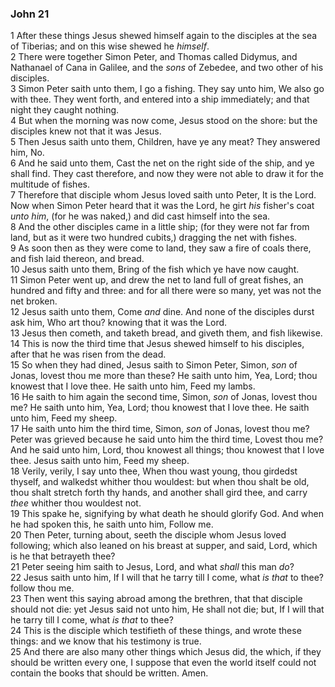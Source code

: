 ### John 21

1 After these things Jesus shewed himself again to the disciples at the sea of Tiberias; and on this wise shewed he *himself*.  
2 There were together Simon Peter, and Thomas called Didymus, and Nathanael of Cana in Galilee, and the *sons* of Zebedee, and two other of his disciples.  
3 Simon Peter saith unto them, I go a fishing. They say unto him, We also go with thee. They went forth, and entered into a ship immediately; and that night they caught nothing.  
4 But when the morning was now come, Jesus stood on the shore: but the disciples knew not that it was Jesus.  
5 Then Jesus saith unto them, Children, have ye any meat? They answered him, No.  
6 And he said unto them, Cast the net on the right side of the ship, and ye shall find. They cast therefore, and now they were not able to draw it for the multitude of fishes.  
7 Therefore that disciple whom Jesus loved saith unto Peter, It is the Lord. Now when Simon Peter heard that it was the Lord, he girt *his* fisher's coat *unto him*, (for he was naked,) and did cast himself into the sea.  
8 And the other disciples came in a little ship; (for they were not far from land, but as it were two hundred cubits,) dragging the net with fishes.  
9 As soon then as they were come to land, they saw a fire of coals there, and fish laid thereon, and bread.  
10 Jesus saith unto them, Bring of the fish which ye have now caught.  
11 Simon Peter went up, and drew the net to land full of great fishes, an hundred and fifty and three: and for all there were so many, yet was not the net broken.  
12 Jesus saith unto them, Come *and* dine. And none of the disciples durst ask him, Who art thou? knowing that it was the Lord.  
13 Jesus then cometh, and taketh bread, and giveth them, and fish likewise.  
14 This is now the third time that Jesus shewed himself to his disciples, after that he was risen from the dead.  
15 So when they had dined, Jesus saith to Simon Peter, Simon, *son* of Jonas, lovest thou me more than these? He saith unto him, Yea, Lord; thou knowest that I love thee. He saith unto him, Feed my lambs.  
16 He saith to him again the second time, Simon, *son* of Jonas, lovest thou me? He saith unto him, Yea, Lord; thou knowest that I love thee. He saith unto him, Feed my sheep.  
17 He saith unto him the third time, Simon, *son* of Jonas, lovest thou me? Peter was grieved because he said unto him the third time, Lovest thou me? And he said unto him, Lord, thou knowest all things; thou knowest that I love thee. Jesus saith unto him, Feed my sheep.  
18 Verily, verily, I say unto thee, When thou wast young, thou girdedst thyself, and walkedst whither thou wouldest: but when thou shalt be old, thou shalt stretch forth thy hands, and another shall gird thee, and carry *thee* whither thou wouldest not.  
19 This spake he, signifying by what death he should glorify God. And when he had spoken this, he saith unto him, Follow me.  
20 Then Peter, turning about, seeth the disciple whom Jesus loved following; which also leaned on his breast at supper, and said, Lord, which is he that betrayeth thee?  
21 Peter seeing him saith to Jesus, Lord, and what *shall* this man *do*?  
22 Jesus saith unto him, If I will that he tarry till I come, what *is that* to thee? follow thou me.  
23 Then went this saying abroad among the brethren, that that disciple should not die: yet Jesus said not unto him, He shall not die; but, If I will that he tarry till I come, what *is that* to thee?  
24 This is the disciple which testifieth of these things, and wrote these things: and we know that his testimony is true.  
25 And there are also many other things which Jesus did, the which, if they should be written every one, I suppose that even the world itself could not contain the books that should be written. Amen.  
